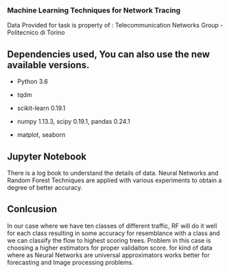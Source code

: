 ### Machine Learning Techniques for Network Tracing
Data Provided for task is property of : Telecommunication Networks Group - Politecnico di Torino

## Dependencies used, You can also use the new available versions.

* Python 3.6

* tqdm
* scikit-learn 0.19.1
* numpy 1.13.3, scipy 0.19.1, pandas 0.24.1
* matplot, seaborn


## Jupyter Notebook

There is a log book to understand the details of data. Neural Networks and Random Forest Techniques are applied with various experiments to obtain a degree of better accuracy.


## Conlcusion

In our case where we have ten classes of different traffic, RF will do it well for each class resulting in some accuracy for resemblance with a class and we can classify the flow to highest scoring trees. Problem in this case is choosing a higher estimators for proper validaiton score. for kind of data where as Neural Networks are universal approximators works better for forecasting and Image processing problems.
